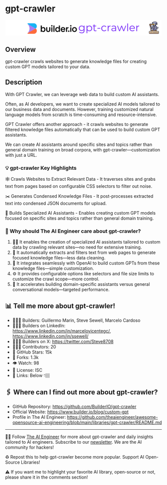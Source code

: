 # gpt-crawler
![The AI Engineer presents gpt-crawler](gpt-crawler_1920x192.png)
## Overview
gpt-crawler crawls websites to generate knowledge files for creating custom GPT models tailored to your data.

## Description

With GPT Crawler, we can leverage web data to build custom AI assistants.

Often, as AI developers, we want to create specialized AI models tailored to our business data and documents. However, training customized natural language models from scratch is time-consuming and resource-intensive.

GPT Crawler offers another approach - it crawls websites to generate filtered knowledge files automatically that can be used to build custom GPT assistants.

We can create AI assistants around specific sites and topics rather than general domain training on broad corpora, with gpt-crawler—customization with just a URL.

### 💡 gpt-crawler Key Highlights

🕸️ Crawls Websites to Extract Relevant Data - It traverses sites and grabs text from pages based on configurable CSS selectors to filter out noise.

✂️ Generates Condensed Knowledge Files - It post-processes extracted text into condensed JSON documents for upload.

🤖 Builds Specialized AI Assistants - Enables creating custom GPT models focused on specific sites and topics rather than general domain training.

### 🤔 Why should The AI Engineer care about gpt-crawler?

1. 👩‍💻 It enables the creation of specialized AI assistants tailored to custom data by crawling relevant sites—no need for extensive training.
2. 🔬 It automatically extracts and filters text from web pages to generate focused knowledge files—less data cleaning.
3. 🤖 It integrates seamlessly with OpenAI to build custom GPTs from these knowledge files—simple customization.
4. ⚙️ It provides configurable options like selectors and file size limits to customize the crawl scope—more control.
5. 🚀 It accelerates building domain-specific assistants versus general conversational models—targeted performance.

## 📊 Tell me more about gpt-crawler!
* 👷🏽‍♀️ Builders: Guillermo Marin, Steve Sewell, Marcelo Cardoso
* 👩🏽‍💼 Builders on LinkedIn: https://www.linkedin.com/in/marcelovicentegc/, https://www.linkedin.com/in/ssewell/
* 👩🏽‍🏭 Builders on X: https://twitter.com/Steve8708
* 👩🏽‍💻 Contributors: 20
* 💫 GitHub Stars: 15k
* 🍴 Forks: 1.3k
* 👁️ Watch: 98
* 🪪 License: ISC
* 🔗 Links: Below 👇🏽

## 🖇️ Where can I find out more about gpt-crawler?
* GitHub Repository: https://github.com/BuilderIO/gpt-crawler
* Official Website: https://www.builder.io/blog/custom-gpt
* Profile in The AI Engineer: https://github.com/theaiengineer/awesome-opensource-ai-engineering/blob/main/libraries/gpt-crawler/README.md

---
🧙🏽 Follow [The AI Engineer](https://www.linkedin.com/company/theaiengineer/) for more about gpt-crawler and daily insights tailored to AI engineers. Subscribe to our [newsletter](http://theaiengineerco.substack.com). We are the AI community for hackers!

♻️ Repost this to help gpt-crawler become more popular. Support AI Open-Source Libraries!

⚠️ If you want me to highlight your favorite AI library, open-source or not, please share it in the comments section!